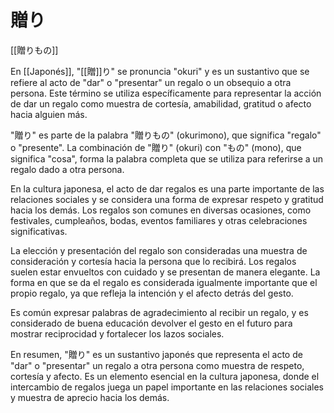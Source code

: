 # 贈り

[[贈りもの]]

En [[Japonés]], "[[贈]]り" se pronuncia "okuri" y es un sustantivo que se refiere al acto de "dar" o "presentar" un regalo o un obsequio a otra persona. Este término se utiliza específicamente para representar la acción de dar un regalo como muestra de cortesía, amabilidad, gratitud o afecto hacia alguien más.

"贈り" es parte de la palabra "贈りもの" (okurimono), que significa "regalo" o "presente". La combinación de "贈り" (okuri) con "もの" (mono), que significa "cosa", forma la palabra completa que se utiliza para referirse a un regalo dado a otra persona.

En la cultura japonesa, el acto de dar regalos es una parte importante de las relaciones sociales y se considera una forma de expresar respeto y gratitud hacia los demás. Los regalos son comunes en diversas ocasiones, como festivales, cumpleaños, bodas, eventos familiares y otras celebraciones significativas.

La elección y presentación del regalo son consideradas una muestra de consideración y cortesía hacia la persona que lo recibirá. Los regalos suelen estar envueltos con cuidado y se presentan de manera elegante. La forma en que se da el regalo es considerada igualmente importante que el propio regalo, ya que refleja la intención y el afecto detrás del gesto.

Es común expresar palabras de agradecimiento al recibir un regalo, y es considerado de buena educación devolver el gesto en el futuro para mostrar reciprocidad y fortalecer los lazos sociales.

En resumen, "贈り" es un sustantivo japonés que representa el acto de "dar" o "presentar" un regalo a otra persona como muestra de respeto, cortesía y afecto. Es un elemento esencial en la cultura japonesa, donde el intercambio de regalos juega un papel importante en las relaciones sociales y muestra de aprecio hacia los demás.